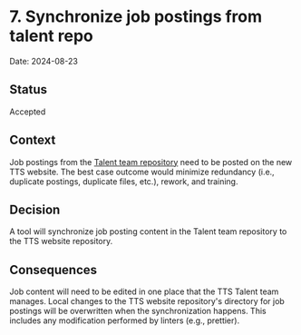 # 7. Synchronize job postings from talent repo

Date: 2024-08-23

## Status

Accepted

## Context

Job postings from the
[Talent team repository](https://github.com/18F/join.tts.gsa.gov) need to
be posted on the new TTS website.  The best case outcome would minimize
redundancy (i.e., duplicate postings, duplicate files, etc.), rework,
and training.

## Decision

A tool will synchronize job posting content in the Talent team repository
to the TTS website repository.

## Consequences

Job content will need to be edited in one place that the TTS Talent
team manages.  Local changes to the TTS website repository's directory
for job postings will be overwritten when the synchronization
happens.  This includes any modification performed by linters
(e.g., prettier).
